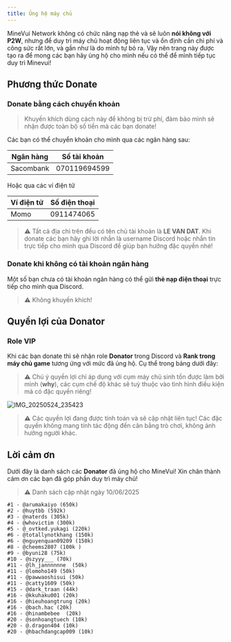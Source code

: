 ```yaml
---
title: Ủng hộ máy chủ
---
```


MineVui Network không có chức năng nạp thẻ và sẽ luôn **nói không với P2W**, nhưng để duy trì máy chủ hoạt động liên tục và ổn định cần chi phí và công sức rất lớn, và gần như là do mình tự bỏ ra. Vậy nên trang này được tạo ra để mong các bạn hãy ủng hộ cho mình nếu có thể để mình tiếp tục duy trì Minevui!

## Phương thức Donate
### Donate bằng cách chuyển khoản

> Khuyến khích dùng cách này để không bị trừ phí, đảm bảo mình sẽ nhận được toàn bộ số tiền mà các bạn donate!

Các bạn có thể chuyển khoản cho mình qua các ngân hàng sau:

| **Ngân hàng** | **Số tài khoản** |
|---------------|------------------|
| Sacombank     | 070119694599     |

Hoặc qua các ví điện tử

| **Ví điện tử** | **Số điện thoại** |
|----------------|-------------------|
| Momo           | 0911474065        |

> :warning: Tất cả địa chỉ trên đều có tên chủ tài khoản là **LE VAN DAT**. Khi donate các bạn hãy ghi lời nhắn là username Discord hoặc nhắn tin trực tiếp cho mình qua Discord để giúp bạn hưởng đặc quyền nhé!

### Donate khi không có tài khoản ngân hàng

Một số bạn chưa có tài khoản ngân hàng có thể gửi **thẻ nạp điện thoại** trực tiếp cho mình qua Discord.
> :warning: Không khuyến khích!

## Quyền lợi của Donator
### Role VIP

Khi các bạn donate thì sẽ nhận role **Donator** trong Discord và **Rank trong máy chủ game** tương ứng với mức đã ủng hộ. Cụ thể trong bảng dưới đây:

> :warning: Chú ý quyền lợi chỉ áp dụng với cụm máy chủ sinh tồn được làm bởi mình (**why**), các cụm chế độ khác sẽ tuỳ thuộc vào tình hình điều kiện mà có đặc quyền riêng!

![IMG_20250524_235423](https://github.com/user-attachments/assets/d9379530-9955-4810-9eec-813eaf274e54)


> :warning: Các quyền lợi đang được tính toán và sẽ cập nhật liên tục! Các đặc quyền không mang tính tác động đến cân bằng trò chơi, không ảnh hưởng người khác.

## Lời cảm ơn

Dưới đây là danh sách các **Donator** đã ủng hộ cho MineVui! Xin chân thành cảm ơn các bạn đã góp phần duy trì máy chủ!
> :warning: Danh sách cập nhật ngày 10/06/2025

```
#1 - @arumakaiyo (650k)
#2 - @huytbb (592k)
#3 - @naterds (305k)
#4 - @whovictim (300k)
#5 - @_ovtked.yukagi (220k)
#6 - @totallynotkhang (150k)
#6 - @nguyenquan09209 (150k)
#8 - @cheems2807 (100k )
#9 - @byuni28 (75k)
#10 - @szyyy___ (70k)
#11 - @lh_jannnnnne  (50k)
#11 - @lomoho149 (50k)
#11 - @pawwaoshisui (50k)
#11 - @catty1609 (50k)
#15 - @dark_traan (44k)
#16 - @kkuhaku001 (20k)
#16 - @hieuhoangtrung (20k)
#16 - @bach.hac (20k)
#16 - @hinambebee  (20k)
#20 - @sonhoangtuech (10k)
#20 - @.dragon404 (10k)
#20 - @hbachdangcap009 (10k)
```
